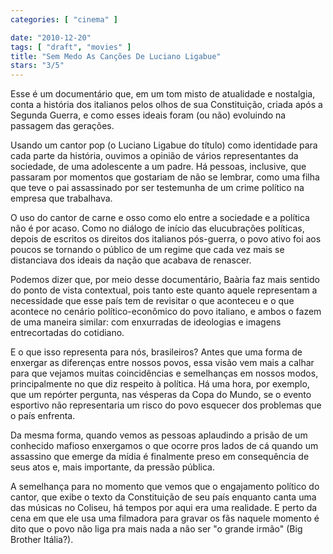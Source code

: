 ```yaml
---
categories: [ "cinema" ]

date: "2010-12-20"
tags: [ "draft", "movies" ]
title: "Sem Medo As Canções De Luciano Ligabue"
stars: "3/5"
---
```

Esse é um documentário que, em um tom misto de atualidade e nostalgia, conta a história dos italianos pelos olhos de sua Constituição, criada após a Segunda Guerra, e como esses ideais foram (ou não) evoluindo na passagem das gerações.

Usando um cantor pop (o Luciano Ligabue do título) como identidade para cada parte da história, ouvimos a opinião de vários representantes da sociedade, de uma adolescente a um padre. Há pessoas, inclusive, que passaram por momentos que gostariam de não se lembrar, como uma filha que teve o pai assassinado por ser testemunha de um crime político na empresa que trabalhava.

O uso do cantor de carne e osso como elo entre a sociedade e a política não é por acaso. Como no diálogo de início das elucubrações políticas, depois de escritos os direitos dos italianos pós-guerra, o povo ativo foi aos poucos se tornando o público de um regime que cada vez mais se distanciava dos ideais da nação que acabava de renascer.

Podemos dizer que, por meio desse documentário, Baària faz mais sentido do ponto de vista contextual, pois tanto este quanto aquele representam a necessidade que esse país tem de revisitar o que aconteceu e o que acontece no cenário político-econômico do povo italiano, e ambos o fazem de uma maneira similar: com enxurradas de ideologias e imagens entrecortadas do cotidiano.

E o que isso representa para nós, brasileiros? Antes que uma forma de enxergar as diferenças entre nossos povos, essa visão vem mais a calhar para que vejamos muitas coincidências e semelhanças em nossos modos, principalmente no que diz respeito à política. Há uma hora, por exemplo, que um repórter pergunta, nas vésperas da Copa do Mundo, se o evento esportivo não representaria um risco do povo esquecer dos problemas que o país enfrenta.

Da mesma forma, quando vemos as pessoas aplaudindo a prisão de um conhecido mafioso enxergamos o que ocorre pros lados de cá quando um assassino que emerge da mídia é finalmente preso em consequência de seus atos e, mais importante, da pressão pública.

A semelhança para no momento que vemos que o engajamento político do cantor, que exibe o texto da Constituição de seu país enquanto canta uma das músicas no Coliseu, há tempos por aqui era uma realidade. E perto da cena em que ele usa uma filmadora para gravar os fãs naquele momento é dito que o povo não liga pra mais nada a não ser "o grande irmão" (Big Brother Itália?).

